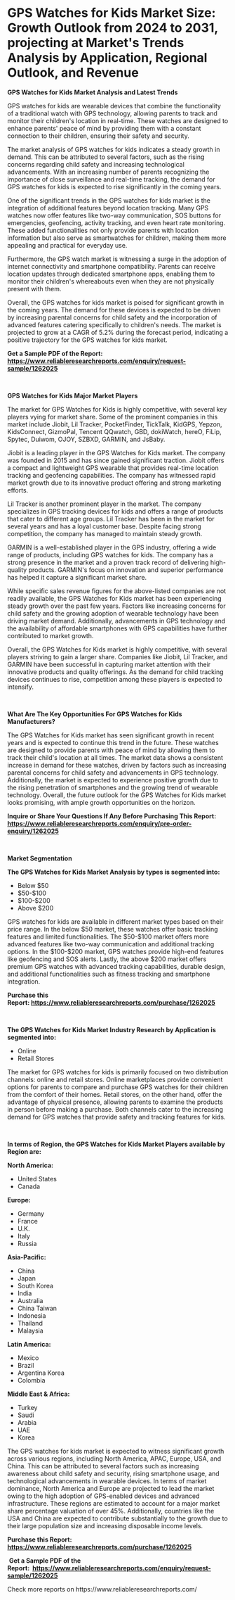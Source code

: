 <p><h1>GPS Watches for Kids Market Size: Growth Outlook from 2024 to 2031, projecting at Market's Trends Analysis by Application, Regional Outlook, and Revenue</h1></p><p><strong>GPS Watches for Kids Market Analysis and Latest Trends</strong></p>
<p><p>GPS watches for kids are wearable devices that combine the functionality of a traditional watch with GPS technology, allowing parents to track and monitor their children's location in real-time. These watches are designed to enhance parents' peace of mind by providing them with a constant connection to their children, ensuring their safety and security.</p><p>The market analysis of GPS watches for kids indicates a steady growth in demand. This can be attributed to several factors, such as the rising concerns regarding child safety and increasing technological advancements. With an increasing number of parents recognizing the importance of close surveillance and real-time tracking, the demand for GPS watches for kids is expected to rise significantly in the coming years.</p><p>One of the significant trends in the GPS watches for kids market is the integration of additional features beyond location tracking. Many GPS watches now offer features like two-way communication, SOS buttons for emergencies, geofencing, activity tracking, and even heart rate monitoring. These added functionalities not only provide parents with location information but also serve as smartwatches for children, making them more appealing and practical for everyday use.</p><p>Furthermore, the GPS watch market is witnessing a surge in the adoption of internet connectivity and smartphone compatibility. Parents can receive location updates through dedicated smartphone apps, enabling them to monitor their children's whereabouts even when they are not physically present with them.</p><p>Overall, the GPS watches for kids market is poised for significant growth in the coming years. The demand for these devices is expected to be driven by increasing parental concerns for child safety and the incorporation of advanced features catering specifically to children's needs. The market is projected to grow at a CAGR of 5.2% during the forecast period, indicating a positive trajectory for the GPS watches for kids market.</p></p>
<p><strong>Get a Sample PDF of the Report:&nbsp; <a href="https://www.reliableresearchreports.com/enquiry/request-sample/1262025">https://www.reliableresearchreports.com/enquiry/request-sample/1262025</a></strong></p>
<p>&nbsp;</p>
<p><strong>GPS Watches for Kids Major Market Players</strong></p>
<p><p>The market for GPS Watches for Kids is highly competitive, with several key players vying for market share. Some of the prominent companies in this market include Jiobit, Lil Tracker, PocketFinder, TickTalk, KidGPS, Yepzon, KidsConnect, GizmoPal, Tencent QQwatch, GBD, dokiWatch, hereO, FiLip, Spytec, Duiwom, OJOY, SZBXD, GARMIN, and JsBaby.</p><p>Jiobit is a leading player in the GPS Watches for Kids market. The company was founded in 2015 and has since gained significant traction. Jiobit offers a compact and lightweight GPS wearable that provides real-time location tracking and geofencing capabilities. The company has witnessed rapid market growth due to its innovative product offering and strong marketing efforts.</p><p>Lil Tracker is another prominent player in the market. The company specializes in GPS tracking devices for kids and offers a range of products that cater to different age groups. Lil Tracker has been in the market for several years and has a loyal customer base. Despite facing strong competition, the company has managed to maintain steady growth.</p><p>GARMIN is a well-established player in the GPS industry, offering a wide range of products, including GPS watches for kids. The company has a strong presence in the market and a proven track record of delivering high-quality products. GARMIN's focus on innovation and superior performance has helped it capture a significant market share.</p><p>While specific sales revenue figures for the above-listed companies are not readily available, the GPS Watches for Kids market has been experiencing steady growth over the past few years. Factors like increasing concerns for child safety and the growing adoption of wearable technology have been driving market demand. Additionally, advancements in GPS technology and the availability of affordable smartphones with GPS capabilities have further contributed to market growth.</p><p>Overall, the GPS Watches for Kids market is highly competitive, with several players striving to gain a larger share. Companies like Jiobit, Lil Tracker, and GARMIN have been successful in capturing market attention with their innovative products and quality offerings. As the demand for child tracking devices continues to rise, competition among these players is expected to intensify.</p></p>
<p>&nbsp;</p>
<p><strong>What Are The Key Opportunities For GPS Watches for Kids Manufacturers?</strong></p>
<p><p>The GPS Watches for Kids market has seen significant growth in recent years and is expected to continue this trend in the future. These watches are designed to provide parents with peace of mind by allowing them to track their child's location at all times. The market data shows a consistent increase in demand for these watches, driven by factors such as increasing parental concerns for child safety and advancements in GPS technology. Additionally, the market is expected to experience positive growth due to the rising penetration of smartphones and the growing trend of wearable technology. Overall, the future outlook for the GPS Watches for Kids market looks promising, with ample growth opportunities on the horizon.</p></p>
<p><strong>Inquire or Share Your Questions If Any Before Purchasing This Report: <a href="https://www.reliableresearchreports.com/enquiry/pre-order-enquiry/1262025">https://www.reliableresearchreports.com/enquiry/pre-order-enquiry/1262025</a></strong></p>
<p>&nbsp;</p>
<p><strong>Market Segmentation</strong></p>
<p><strong>The GPS Watches for Kids Market Analysis by types is segmented into:</strong></p>
<p><ul><li>Below $50</li><li>$50-$100</li><li>$100-$200</li><li>Above $200</li></ul></p>
<p><p>GPS watches for kids are available in different market types based on their price range. In the below $50 market, these watches offer basic tracking features and limited functionalities. The $50-$100 market offers more advanced features like two-way communication and additional tracking options. In the $100-$200 market, GPS watches provide high-end features like geofencing and SOS alerts. Lastly, the above $200 market offers premium GPS watches with advanced tracking capabilities, durable design, and additional functionalities such as fitness tracking and smartphone integration.</p></p>
<p><strong>Purchase this Report:&nbsp;<a href="https://www.reliableresearchreports.com/purchase/1262025">https://www.reliableresearchreports.com/purchase/1262025</a></strong></p>
<p>&nbsp;</p>
<p><strong>The GPS Watches for Kids Market Industry Research by Application is segmented into:</strong></p>
<p><ul><li>Online</li><li>Retail Stores</li></ul></p>
<p><p>The market for GPS watches for kids is primarily focused on two distribution channels: online and retail stores. Online marketplaces provide convenient options for parents to compare and purchase GPS watches for their children from the comfort of their homes. Retail stores, on the other hand, offer the advantage of physical presence, allowing parents to examine the products in person before making a purchase. Both channels cater to the increasing demand for GPS watches that provide safety and tracking features for kids.</p></p>
<p>&nbsp;</p>
<p><strong>In terms of Region, the GPS Watches for Kids Market Players available by Region are:</strong></p>
<p>
    <p> <strong> North America: </strong>
        <ul>
            <li>United States</li>
            <li>Canada</li>
        </ul>
        </p> 
    <p> <strong> Europe: </strong>
        <ul>
            <li>Germany</li>
            <li>France</li>
            <li>U.K.</li>
            <li>Italy</li>
            <li>Russia</li>
        </ul>
        </p> 
    <p> <strong> Asia-Pacific: </strong>
        <ul>
            <li>China</li>
            <li>Japan</li>
            <li>South Korea</li>
            <li>India</li>
            <li>Australia</li>
            <li>China Taiwan</li>
            <li>Indonesia</li>
            <li>Thailand</li>
            <li>Malaysia</li>
        </ul>
        </p> 
    <p> <strong> Latin America: </strong>
        <ul>
            <li>Mexico</li>
            <li>Brazil</li>
            <li>Argentina Korea</li>
            <li>Colombia</li>
        </ul>
        </p> 
    <p> <strong> Middle East & Africa: </strong>
        <ul>
            <li>Turkey</li>
            <li>Saudi</li>
            <li>Arabia</li>
            <li>UAE</li>
            <li>Korea</li>
        </ul>
    </p>
    </p>
<p><p>The GPS watches for kids market is expected to witness significant growth across various regions, including North America, APAC, Europe, USA, and China. This can be attributed to several factors such as increasing awareness about child safety and security, rising smartphone usage, and technological advancements in wearable devices. In terms of market dominance, North America and Europe are projected to lead the market owing to the high adoption of GPS-enabled devices and advanced infrastructure. These regions are estimated to account for a major market share percentage valuation of over 45%. Additionally, countries like the USA and China are expected to contribute substantially to the growth due to their large population size and increasing disposable income levels.</p></p>
<p><strong>Purchase this Report: <a href="https://www.reliableresearchreports.com/purchase/1262025">https://www.reliableresearchreports.com/purchase/1262025</a></strong></p>
<p>&nbsp;<strong>Get a Sample PDF of the Report:&nbsp;&nbsp;<a href="https://www.reliableresearchreports.com/enquiry/request-sample/1262025">https://www.reliableresearchreports.com/enquiry/request-sample/1262025</a></strong></p>
<p><strong></strong></p>
<p>Check more reports on https://www.reliableresearchreports.com/</p>